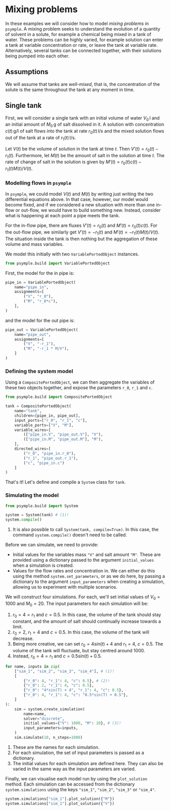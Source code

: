 # Mixing problems

In these examples we will consider how to model _mixing problems_ in `psymple`. A mixing problem seeks to understand the evolution of a quantity of solvent in a solute, for example a chemical being mixed in a tank of water. These problems can be highly varied, for example solution can enter a tank at variable concentration or rate, or leave the tank at variable rate. Alternatively, several tanks can be connected together, with their solutions being pumped into each other.

## Assumptions

We will assume that tanks are _well-mixed_, that is, the concentration of the solute is the same throughout the tank at any moment in time.

## Single tank

First, we will consider a single tank with an initial volume of water $V_0\,\mathrm{l}$ and an initial amount of $M_0\,\mathrm{g}$ of salt dissolved in it. A solution with concentration $c(t)\,\mathrm{g}/\mathrm{l}$ of salt flows into the tank at rate $r_0(t)\,\mathrm{l}/\mathrm{s}$ and the mixed solution flows out of the tank at a rate of $r_1(t)\,\mathrm{l}/\mathrm{s}$.

Let $V(t)$ be the volume of solution in the tank at time $t$. Then  $V'(t) = r_0(t) - r_1(t)$. Furthermore, let $M(t)$ be the amount of salt in the solution at time $t$. The rate of change of salt in the solution is given by $M'(t) = r_0(t) c(t) - r_1(t) M(t)/V(t)$.

### Modelling flows in `psymple`

In `psymple`, we could model $V(t)$ and $M(t)$ by writing just writing the two differential equations above. In that case, however, our model would become fixed, and if we considered a new situation with more than one in-flow or out-flow, we would have to build something new. Instead, consider what is happening at each point a pipe meets the tank. 

For the in-flow pipe, there are fluxes $V'(t) = r_0(t)$ and $M'(t) = r_0 (t) c(t)$. For the out-flow pipe, we similarly get $V'(t) = -r_1(t)$ and $M'(t) = - r_1(t) M(t)/V(t)$. The situation inside the tank is then nothing but the aggregation of these volume and mass variables.

We model this initially with two `VariablePortedObject` instances. 

```py
from psymple.build import VariablePortedObject
```

First, the model for the in pipe is:

``` py title="tank in-flow model"
pipe_in = VariablePortedObject(
    name="pipe_in",
    assignments=[
        ("V", "r_0"),
        ("M", "r_0*c"),
    ],
)
```

and the model for the out pipe is:

```py title="tank out-flow model"
pipe_out = VariablePortedObject(
    name="pipe_out",
    assignments=[
        ("V", "-r_1"),
        ("M", "-r_1 * M/V"),
    ]
)
```

### Defining the system model

Using a `CompositePortedObject`, we can then aggregate the variables of these two objects together, and expose the parameters `r_0`, `r_1` and `c`.

```py title="single tank model"
from psymple.build import CompositePortedObject

tank = CompositePortedObject(
    name="tank",
    children=[pipe_in, pipe_out],
    input_ports=["r_0", "r_1", "c"],
    variable_ports=["V", "M"],
    variable_wires=[
        (["pipe_in.V", "pipe_out.V"], "V"),
        (["pipe_in.M", "pipe_out.M"], "M"),
    ],
    directed_wires=[
        ("r_0", "pipe_in.r_0"),
        ("r_1", "pipe_out.r_1"),
        ("c", "pipe_in.c")
    ]
)
```

That's it! Let's define and compile a `System` class for `tank`.

### Simulating the model

```py title="tank system"
from psymple.build import System

system = System(tank) # (1)!
system.compile()
```

1. It is also possible to call `System(tank, compile=True)`. In this case, the command `system.compile()` doesn't need to be called.

Before we can simulate, we need to provide:

- Initial values for the variables mass `"V"` and salt amount `"M"`. These are provided using a dictionary passed to the argument `initial_values` when a simulation is created. 
- Values for the flow rates and concentration in. We can either do this using the method `system.set_parameters`, or as we do here, by passing a dictionary to the argument `input_parameters` when creating a simulation, allowing us to experiment with multiple scenarios. 

We will construct four simulations. For each, we'll set initial values of $V_0 = 1000$ and $M_0 = 20$. The input parameters for each simulation will be:

1. $r_0 = 4 = r_1$ and $c = 0.5$. In this case, the volume of the tank should stay constant,
    and the amount of salt should continually increase towards a limit.
2. $r_0 = 2$, $r_1 = 4$ and $c = 0.5$. In this case, the volume of the tank will decrease.
3. Being more creative, we can set $r_0 = 4sin(t) + 4$ and $r_1 = 4$, $c = 0.5$. The
    volume of the tank will fluctuate, but stay centred around $1000$.
4. Instead, $r_0 = 4 = r_1$ and $c = 0.5sin(t) + 0.5$. 

```py title="Setting up the simulations"
for name, inputs in zip(
    ["sim_1", "sim_2", "sim_3", "sim_4"], # (1)!
    [
        {"r_0": 4, "r_1": 4, "c": 0.5}, # (2)!
        {"r_0": 2, "r_1": 4, "c": 0.5},
        {"r_0": "4*sin(T) + 4", "r_1": 4, "c": 0.5},
        {"r_0": 4, "r_1": 4, "c": "0.5*sin(T) + 0.5"},
    ]
):
    sim = system.create_simulation(
        name=name, 
        solver="discrete", 
        initial_values={"V": 1000, "M": 20}, # (3)!
        input_parameters=inputs,
    )
    sim.simulate(10, n_steps=1000)
```

1. These are the names for each simulation.
2. For each simulation, the set of input parameters is passed as a dictionary.
3. The initial values for each simulation are defined here. They can also be varied in the same way as the input parameters are varied.

Finally, we can visualise each model run by using the `plot_solution` method. Each simulation can be accessed from the dictionary `system.simulations` using the keys `"sim_1"`, `"sim_2"`, `"sim_3"` or `"sim_4"`.

```py title="plotting solutions"
system.simulations["sim_1"].plot_solution({"M"})
system.simulations["sim_1"].plot_solution({"V"})
```